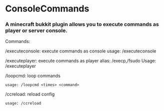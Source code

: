 # ConsoleCommands
### A minecraft bukkit plugin allows you to execute commands as player or server console.

Commands:

/executeconsole: execute commands as console
    usage: /executeconsole <command>

/executeplayer: execute commands as player
    alias: /execp,/fsudo
    Usage: /executeplayer <player> <command>
    
/loopcmd: loop commands

    usage: /loopcmd <times> <command>

/ccreload: reload config
    
    usage: /ccreload
